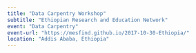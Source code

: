```yaml
---
title: "Data Carpentry Workshop"
subtitle: "Ethiopian Research and Education Network"
event: "Data Carpentry"
event-url: "https://mesfind.github.io/2017-10-30-Ethiopia/"
location: "Addis Ababa, Ethiopia"
---
```

